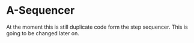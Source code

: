 # A-Sequencer

At the moment this is still duplicate code form the step sequencer. This is going to be changed later on. 
